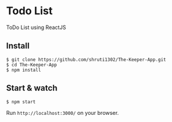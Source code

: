 # Todo List
ToDo List using ReactJS

## Install

    $ git clone https://github.com/shruti1302/The-Keeper-App.git
    $ cd The-Keeper-App
    $ npm install
    
## Start & watch

    $ npm start
   Run `http://localhost:3000/` on your browser.
